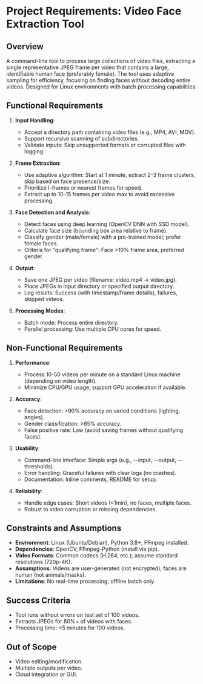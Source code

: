 # Project Requirements: Video Face Extraction Tool

## Overview
A command-line tool to process large collections of video files, extracting a single representative JPEG frame per video that contains a large, identifiable human face (preferably female). The tool uses adaptive sampling for efficiency, focusing on finding faces without decoding entire videos. Designed for Linux environments with batch processing capabilities.

## Functional Requirements
1. **Input Handling**:
   - Accept a directory path containing video files (e.g., MP4, AVI, MOV).
   - Support recursive scanning of subdirectories.
   - Validate inputs: Skip unsupported formats or corrupted files with logging.

2. **Frame Extraction**:
   - Use adaptive algorithm: Start at 1 minute, extract 2-3 frame clusters, skip based on face presence/size.
   - Prioritize I-frames or nearest frames for speed.
   - Extract up to 10-15 frames per video max to avoid excessive processing.

3. **Face Detection and Analysis**:
   - Detect faces using deep learning (OpenCV DNN with SSD model).
   - Calculate face size (bounding box area relative to frame).
   - Classify gender (male/female) with a pre-trained model; prefer female faces.
   - Criteria for "qualifying frame": Face >10% frame area, preferred gender.

4. **Output**:
   - Save one JPEG per video (filename: video.mp4 → video.jpg).
   - Place JPEGs in input directory or specified output directory.
   - Log results: Success (with timestamp/frame details), failures, skipped videos.

5. **Processing Modes**:
   - Batch mode: Process entire directory.
   - Parallel processing: Use multiple CPU cores for speed.

## Non-Functional Requirements
1. **Performance**:
   - Process 10-50 videos per minute on a standard Linux machine (depending on video length).
   - Minimize CPU/GPU usage; support GPU acceleration if available.

2. **Accuracy**:
   - Face detection: >90% accuracy on varied conditions (lighting, angles).
   - Gender classification: >85% accuracy.
   - False positive rate: Low (avoid saving frames without qualifying faces).

3. **Usability**:
   - Command-line interface: Simple args (e.g., --input, --output, --thresholds).
   - Error handling: Graceful failures with clear logs (no crashes).
   - Documentation: Inline comments, README for setup.

4. **Reliability**:
   - Handle edge cases: Short videos (<1min), no faces, multiple faces.
   - Robust to video corruption or missing dependencies.

## Constraints and Assumptions
- **Environment**: Linux (Ubuntu/Debian), Python 3.8+, FFmpeg installed.
- **Dependencies**: OpenCV, FFmpeg-Python (install via pip).
- **Video Formats**: Common codecs (H.264, etc.); assume standard resolutions (720p-4K).
- **Assumptions**: Videos are user-generated (not encrypted); faces are human (not animals/masks).
- **Limitations**: No real-time processing; offline batch only.

## Success Criteria
- Tool runs without errors on test set of 100 videos.
- Extracts JPEGs for 80%+ of videos with faces.
- Processing time: <5 minutes for 100 videos.

## Out of Scope
- Video editing/modification.
- Multiple outputs per video.
- Cloud integration or GUI.